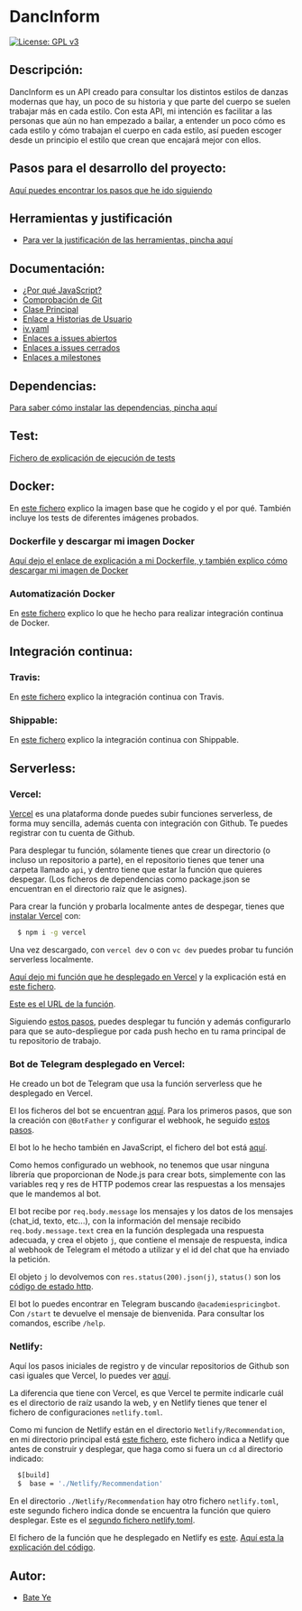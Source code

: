 # DancInform
[![License: GPL v3](https://img.shields.io/badge/License-GPLv3-blue.svg)](https://www.gnu.org/licenses/gpl-3.0)
## Descripción:
DancInform es un API creado para consultar los distintos estilos de danzas modernas que hay, un poco de su historia y que parte del cuerpo se suelen trabajar más en cada estilo.
Con esta API, mi intención es facilitar a las personas que aún no han empezado a bailar, a entender un poco cómo es cada estilo y cómo trabajan el cuerpo en cada estilo, así pueden escoger desde un principio el estilo que crean que encajará mejor con ellos.
## Pasos para el desarrollo del proyecto:
[Aquí puedes encontrar los pasos que he ido siguiendo](https://github.com/WolfYe98/Proyecto_IV_Bate/blob/master/docs/pasosaseguir.md)


## Herramientas y justificación
- [Para ver la justificación de las herramientas, pincha aquí](/docs/justificacion.md)


## Documentación:
- [¿Por qué JavaScript?](docs/herramientas.md)
- [Comprobación de Git](docs/comprobacion.md)
- [Clase Principal](https://github.com/WolfYe98/Proyecto_IV_Bate/blob/master/app/database.js)
- [Enlace a Historias de Usuario](https://github.com/WolfYe98/Proyecto_IV_Bate/milestone/2)
- [iv.yaml](https://github.com/WolfYe98/Proyecto_IV_Bate/blob/master/iv.yaml)
- [Enlaces a issues abiertos](https://github.com/WolfYe98/Proyecto_IV_Bate/issues)
- [Enlaces a issues cerrados](https://github.com/WolfYe98/Proyecto_IV_Bate/issues?q=is%3Aissue+is%3Aclosed)
- [Enlaces a milestones](https://github.com/WolfYe98/Proyecto_IV_Bate/milestones)


## Dependencias:
[Para saber cómo instalar las dependencias, pincha aquí](docs/dependencias.md)


## Test:
[Fichero de explicación de ejecución de tests](docs/test.md)


## Docker:
En [este fichero](docs/dockerimagebase.md) explico la imagen base que he cogido y el por qué. También incluye los tests de diferentes imágenes probados.

### Dockerfile y descargar mi imagen Docker
[Aquí dejo el enlace de explicación a mi Dockerfile, y también explico cómo descargar mi imagen de Docker](docs/dockerfile.md)

### Automatización Docker
En [este fichero](docs/integraciondocker.md) explico lo que he hecho para realizar integración continua de Docker.


## Integración continua:
### Travis:
En [este fichero](docs/travis.md) explico la integración continua con Travis.

### Shippable:
En [este fichero](docs/shippable.md) explico la integración continua con Shippable.


## Serverless:
### Vercel:
[Vercel](https://vercel.com/) es una plataforma donde puedes subir funciones serverless, de forma muy sencilla, además cuenta con integración con Github. Te puedes registrar con tu cuenta de Github.

Para desplegar tu función, sólamente tienes que crear un directorio (o incluso un repositorio a parte), en el repositorio tienes que tener una carpeta llamado ```api```, y dentro tiene que estar la función que quieres despegar. (Los ficheros de dependencias como package.json se encuentran en el directorio raíz que le asignes).

Para crear la función y probarla localmente antes de despegar, tienes que [instalar Vercel](https://vercel.com/download) con:
```bash
  $ npm i -g vercel
```

Una vez descargado, con ```vercel dev``` o con ```vc dev``` puedes probar tu función serverless localmente.

[Aquí dejo mi función que he desplegado en Vercel](https://github.com/WolfYe98/Proyecto_IV_Bate/blob/master/Vercel/Academies-pricing/api/academiesPricing.js) y la explicación está en [este fichero](docs/vercel.md).

[Este es el URL de la función](http://academies-pricing.vercel.app/api/academiesPricing).

Siguiendo [estos pasos](https://vercel.com/docs/git), puedes desplegar tu función y además configurarlo para que se auto-despliegue por cada push hecho en tu rama principal de tu repositorio de trabajo.


### Bot de Telegram desplegado en Vercel:
He creado un bot de Telegram que usa la función serverless que he desplegado en Vercel.

El los ficheros del bot se encuentran [aquí](https://github.com/WolfYe98/Proyecto_IV_Bate/tree/master/Vercel/pricing-bot).
Para los primeros pasos, que son la creación con ```@BotFather``` y configurar el webhook, he seguido [estos pasos](https://planetachatbot.com/telegram-bot-webhook-heroku-fa53c5d72081).

El bot lo he hecho también en JavaScript, el fichero del bot está [aquí](https://github.com/WolfYe98/Proyecto_IV_Bate/blob/master/Vercel/pricing-bot/api/pricingbot.js).

Como hemos configurado un webhook, no tenemos que usar ninguna librería que proporcionan de Node.js para crear bots, simplemente con las variables req y res de HTTP podemos crear las respuestas a los mensajes que le mandemos al bot.

El bot recibe por ```req.body.message``` los mensajes y los datos de los mensajes (chat_id, texto, etc...), con la información del mensaje recibido ```req.body.message.text``` crea en la función desplegada una respuesta adecuada, y crea el objeto ```j```, que contiene el mensaje de respuesta, indica al webhook de Telegram el método a utilizar y el id del chat que ha enviado la petición.

El objeto ```j``` lo devolvemos con ```res.status(200).json(j)```, ```status()``` son los [código de estado http](https://developer.mozilla.org/es/docs/Web/HTTP/Status).

El bot lo puedes encontrar en Telegram buscando ```@academiespricingbot```.
Con ```/start``` te devuelve el mensaje de bienvenida.
Para consultar los comandos, escribe ```/help```.


### Netlify:
Aquí los pasos iniciales de registro y de vincular repositorios de Github son casi iguales que Vercel, lo puedes ver [aquí](https://www.netlify.com/blog/2016/09/29/a-step-by-step-guide-deploying-on-netlify/).

La diferencia que tiene con Vercel, es que Vercel te permite indicarle cuál es el directorio de raíz usando la web, y en Netlify tienes que tener el fichero de configuraciones ```netlify.toml```.

Como mi funcion de Netlify están en el directorio ```Netlify/Recommendation```, en mi directorio principal está [este fichero](https://github.com/WolfYe98/Proyecto_IV_Bate/blob/master/netlify.toml), este fichero indica a Netlify que antes de construir y desplegar, que haga como si fuera un ```cd``` al directorio indicado:
```bash
  $[build]
  $  base = './Netlify/Recommendation'
```

En el directorio ```./Netlify/Recommendation``` hay otro fichero ```netlify.toml```, este segundo fichero indica donde se encuentra la función que quiero desplegar.
Este es el [segundo fichero netlify.toml](https://github.com/WolfYe98/Proyecto_IV_Bate/blob/master/Netlify/Recommendation/netlify.toml).

El fichero de la función que he desplegado en Netlify es [este](https://github.com/WolfYe98/Proyecto_IV_Bate/blob/master/Netlify/Recommendation/functions/recomendacion.js).
[Aquí esta la explicación del código](docs/netlify.md).

## Autor:
- [Bate Ye](https://github.com/WolfYe98)
